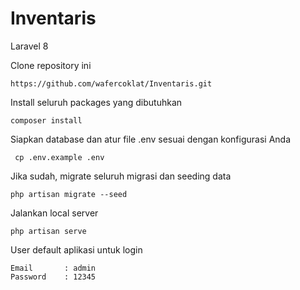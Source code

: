 # Inventaris
 Laravel 8
 

Clone repository ini

    https://github.com/wafercoklat/Inventaris.git

Install seluruh packages yang dibutuhkan

    composer install

Siapkan database dan atur file .env sesuai dengan konfigurasi Anda
     
     cp .env.example .env
     
Jika sudah, migrate seluruh migrasi dan seeding data

    php artisan migrate --seed

Jalankan local server

    php artisan serve

User default aplikasi untuk login

    Email       : admin
    Password    : 12345
